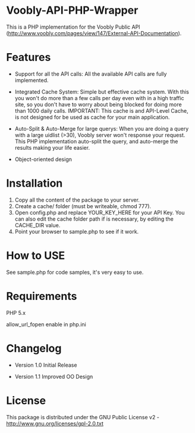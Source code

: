 
Voobly-API-PHP-Wrapper
============================

This is a PHP implementation for the Voobly Public API (http://www.voobly.com/pages/view/147/External-API-Documentation). 

Features
========

- Support for all the API calls: All the available API calls are fully implemented.

- Integrated Cache System: Simple but effective cache system. With this you won't do more than a few calls per day even with in a high traffic site, so you don't have to worry about being blocked for doing more than 1000 daily calls.
IMPORTANT: This cache is and API-Level Cache, is not designed for be used as cache for your main application.

- Auto-Split & Auto-Merge for large querys: When you are doing a query with a large uidlist (>30), Voobly server won't response your request. This PHP implementation auto-split the query, and auto-merge the results making your life easier.

- Object-oriented design

Installation
============

1. Copy all the content of the package to your server.
2. Create a cache/ folder (must be writeable, chmod 777).
3. Open config.php and replace YOUR_KEY_HERE for your API Key. You can also edit the cache folder path if is necessary, by editing the CACHE_DIR value.
4. Point your browser to sample.php to see if it work.

How to USE
==========

See sample.php for code samples, it's very easy to use.

Requirements
============

PHP 5.x

allow_url_fopen enable in php.ini

Changelog
=========

- Version 1.0 
Initial Release

- Version 1.1
Improved OO Design

License
=======

This package is distributed under the GNU Public License v2 - http://www.gnu.org/licenses/gpl-2.0.txt
